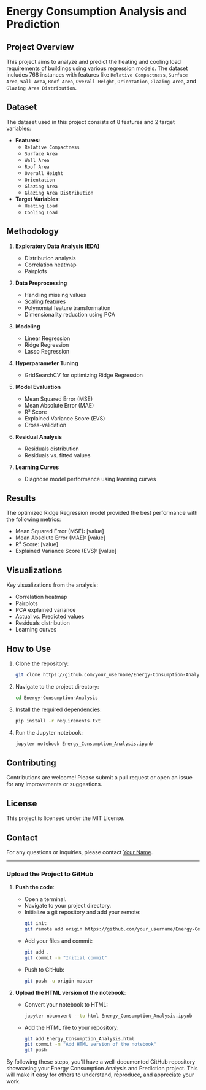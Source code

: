 # Energy Consumption Analysis and Prediction

## Project Overview
This project aims to analyze and predict the heating and cooling load requirements of buildings using various regression models. The dataset includes 768 instances with features like `Relative Compactness`, `Surface Area`, `Wall Area`, `Roof Area`, `Overall Height`, `Orientation`, `Glazing Area`, and `Glazing Area Distribution`.

## Dataset
The dataset used in this project consists of 8 features and 2 target variables:
- **Features**:
  - `Relative Compactness`
  - `Surface Area`
  - `Wall Area`
  - `Roof Area`
  - `Overall Height`
  - `Orientation`
  - `Glazing Area`
  - `Glazing Area Distribution`
- **Target Variables**:
  - `Heating Load`
  - `Cooling Load`

## Methodology
1. **Exploratory Data Analysis (EDA)**
   - Distribution analysis
   - Correlation heatmap
   - Pairplots

2. **Data Preprocessing**
   - Handling missing values
   - Scaling features
   - Polynomial feature transformation
   - Dimensionality reduction using PCA

3. **Modeling**
   - Linear Regression
   - Ridge Regression
   - Lasso Regression

4. **Hyperparameter Tuning**
   - GridSearchCV for optimizing Ridge Regression

5. **Model Evaluation**
   - Mean Squared Error (MSE)
   - Mean Absolute Error (MAE)
   - R² Score
   - Explained Variance Score (EVS)
   - Cross-validation

6. **Residual Analysis**
   - Residuals distribution
   - Residuals vs. fitted values

7. **Learning Curves**
   - Diagnose model performance using learning curves

## Results
The optimized Ridge Regression model provided the best performance with the following metrics:
- Mean Squared Error (MSE): [value]
- Mean Absolute Error (MAE): [value]
- R² Score: [value]
- Explained Variance Score (EVS): [value]

## Visualizations
Key visualizations from the analysis:
- Correlation heatmap
- Pairplots
- PCA explained variance
- Actual vs. Predicted values
- Residuals distribution
- Learning curves

## How to Use
1. Clone the repository:
    ```bash
    git clone https://github.com/your_username/Energy-Consumption-Analysis.git
    ```
2. Navigate to the project directory:
    ```bash
    cd Energy-Consumption-Analysis
    ```
3. Install the required dependencies:
    ```bash
    pip install -r requirements.txt
    ```
4. Run the Jupyter notebook:
    ```bash
    jupyter notebook Energy_Consumption_Analysis.ipynb
    ```

## Contributing
Contributions are welcome! Please submit a pull request or open an issue for any improvements or suggestions.

## License
This project is licensed under the MIT License.

## Contact
For any questions or inquiries, please contact [Your Name](mailto:your.email@example.com).

---

### Upload the Project to GitHub
1. **Push the code**:
   - Open a terminal.
   - Navigate to your project directory.
   - Initialize a git repository and add your remote:
     ```bash
     git init
     git remote add origin https://github.com/your_username/Energy-Consumption-Analysis.git
     ```
   - Add your files and commit:
     ```bash
     git add .
     git commit -m "Initial commit"
     ```
   - Push to GitHub:
     ```bash
     git push -u origin master
     ```

2. **Upload the HTML version of the notebook**:
   - Convert your notebook to HTML:
     ```bash
     jupyter nbconvert --to html Energy_Consumption_Analysis.ipynb
     ```
   - Add the HTML file to your repository:
     ```bash
     git add Energy_Consumption_Analysis.html
     git commit -m "Add HTML version of the notebook"
     git push
     ```

By following these steps, you'll have a well-documented GitHub repository showcasing your Energy Consumption Analysis and Prediction project. This will make it easy for others to understand, reproduce, and appreciate your work.
